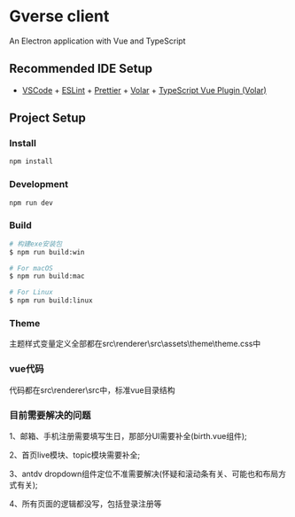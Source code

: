 # Gverse client

An Electron application with Vue and TypeScript

## Recommended IDE Setup

- [VSCode](https://code.visualstudio.com/) + [ESLint](https://marketplace.visualstudio.com/items?itemName=dbaeumer.vscode-eslint) + [Prettier](https://marketplace.visualstudio.com/items?itemName=esbenp.prettier-vscode) + [Volar](https://marketplace.visualstudio.com/items?itemName=Vue.volar) + [TypeScript Vue Plugin (Volar)](https://marketplace.visualstudio.com/items?itemName=Vue.vscode-typescript-vue-plugin)

## Project Setup

### Install

```bash
npm install
```

### Development

```bash
npm run dev
```

### Build

```bash
# 构建exe安装包
$ npm run build:win

# For macOS
$ npm run build:mac

# For Linux
$ npm run build:linux
```

### Theme

主题样式变量定义全部都在src\renderer\src\assets\theme\theme.css中

### vue代码

代码都在src\renderer\src中，标准vue目录结构

### 目前需要解决的问题

1、邮箱、手机注册需要填写生日，那部分UI需要补全(birth.vue组件);

2、首页live模块、topic模块需要补全;

3、antdv dropdown组件定位不准需要解决(怀疑和滚动条有关、可能也和布局方式有关);

4、所有页面的逻辑都没写，包括登录注册等
